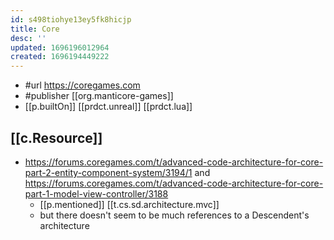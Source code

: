 ```yaml
---
id: s498tiohye13ey5fk8hicjp
title: Core
desc: ''
updated: 1696196012964
created: 1696194449222
---
```


- #url https://coregames.com
- #publisher [[org.manticore-games]]
- [[p.builtOn]] [[prdct.unreal]] [[prdct.lua]]


## [[c.Resource]]

- https://forums.coregames.com/t/advanced-code-architecture-for-core-part-2-entity-component-system/3194/1 and https://forums.coregames.com/t/advanced-code-architecture-for-core-part-1-model-view-controller/3188
  - [[p.mentioned]] [[t.cs.sd.architecture.mvc]]
  - but there doesn't seem to be much references to a Descendent's architecture